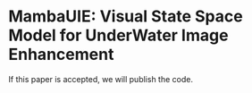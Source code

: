 # MambaUIE: Visual State Space Model for UnderWater Image Enhancement

If this paper is accepted, we will publish the code.
